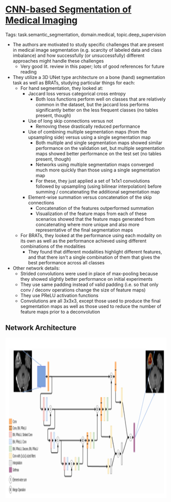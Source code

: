 # [CNN-based Segmentation of Medical Imaging](https://arxiv.org/abs/1701.03056)

Tags: task.semantic_segmentation, domain.medical, topic.deep_supervision

- The authors are motivated to study specific challenges that are present in medical image segmentation (e.g. scarcity of labeled data and class imbalance) and how successfully (or unsuccessfully) different approaches might handle these challenges
    - Very good lit. review in this paper; lots of good references for future reading
- They utilize a 3D UNet type architecture on a bone (hand) segmentation task as well as BRATs, studying particular things for each:
    - For hand segmentation, they looked at:
        - Jaccard loss versus categorical cross entropy
            - Both loss functions perform well on classes that are relatively common in the dataset, but the jaccard loss performs significantly better on the less frequent classes (no tables present, though)
        - Use of long skip connections versus not
            - Removing these drastically reduced performance
        - Use of combining multiple segmentation maps (from the upsampling side) versus using a single segmentation map
            - Both multiple and single segmentation maps showed similar performance on the validation set, but multiple segmentation maps showed better performance on the test set (no tables present, though)
            - Networks using multiple segmentation maps converged much more quickly than those using a single segmentation map
            - For these, they just applied a set of 1x1x1 convolutions followed by upsampling (using bilinear interpolation) before summing / concatenating the additional segmentation map
        - Element-wise summation versus concatenation of the skip connections
            - Concatenation of the features outperformed summation
            - Visualization of the feature maps from each of these scenarios showed that the feature maps generated from concatenating where more unique and also more representative of the final segmentation maps
    - For BRATs, they looked at the performance using each modality on its own as well as the performance achieved using different combinations of the modalities
        - They found that different modalities highlight different features, and that there isn't a single combination of them that gives the best performance across all classes
- Other network details: 
    - Strided convolutions were used in place of max-pooling because they showed slightly better performance on initial experiments
    - They use same padding instead of valid padding (i.e. so that only conv / deconv operations change the size of feature maps)
    - They use PReLU activation functions
    - Convolutions are all 3x3x3, except those used to produce the final segmentation maps as well as those used to reduce the number of feature maps prior to a deconvolution

## Network Architecture

<img src="./images/medical_image_segmentation.png" height=500 width=900>
